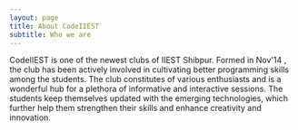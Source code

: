 ```yaml
---
layout: page
title: About CodeIIEST
subtitle: Who we are
---
```


CodeIIEST is one of the newest clubs of IIEST Shibpur. Formed in Nov'14 , the club has been actively involved in cultivating better programming skills among the students. The club constitutes of various enthusiasts and is a wonderful hub for a plethora of informative and interactive sessions. The students keep themselves updated with the emerging technologies, which further help them strengthen their skills and enhance creativity and innovation.
